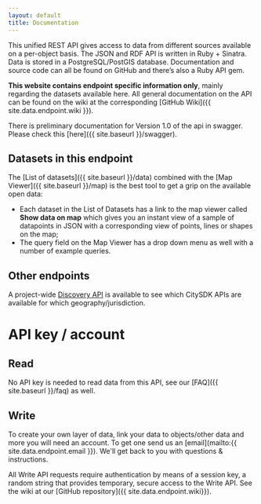 ```yaml
---
layout: default
title: Documentation
---
```


This unified REST API gives access to data from different sources available on a per-object basis. The JSON and RDF API is written in Ruby + Sinatra. Data is stored in a PostgreSQL/PostGIS database. Documentation and source code can all be found on GitHub and there’s also a Ruby API gem.

**This website contains endpoint specific information only**, mainly regarding the datasets available here. All general documentation on the API can be found on the wiki at the corresponding [GitHub Wiki]({{ site.data.endpoint.wiki }}).

There is preliminary  documentation for Version 1.0 of the api in swagger. 
Please check this [here]({{ site.baseurl }}/swagger).


## Datasets in this endpoint

The [List of datasets]({{ site.baseurl }}/data) combined with the [Map Viewer]({{ site.baseurl }}/map) is the best tool to get a grip on the available open data:

- Each dataset in the List of Datasets has a link to the map viewer called **Show data on map** which gives you an instant view of a sample of datapoints in JSON with a corresponding view of points, lines or shapes on the map;
- The query field on the Map Viewer has a drop down menu as well with a number of example queries.


## Other endpoints

A project-wide [Discovery API](http://cat.citysdk.eu/) is available to see which CitySDK APIs are available for which geography/jurisdiction.











# API key / account

## Read

No API key is needed to read data from this API, see our [FAQ]({{ site.baseurl }}/faq) as well.

## Write

To create your own layer of data, link your data to objects/other data and more you will need an account. To get one send us an [email](mailto:{{ site.data.endpoint.email }}). We'll get back to you with questions & instructions.

All Write API requests require authentication by means of a session key, a random string that provides temporary, secure access to the Write API. See the wiki at our [GitHub repository]({{ site.data.endpoint.wiki}}).

